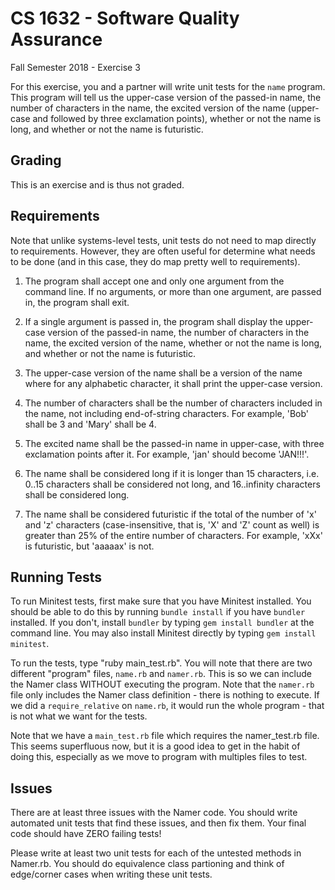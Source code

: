 # CS 1632 - Software Quality Assurance
Fall Semester 2018 - Exercise 3

For this exercise, you and a partner will write unit tests for the `name` program.  This program will tell us the upper-case version of the passed-in name, the number of characters in the name, the excited version of the name (upper-case and followed by three exclamation points), whether or not the name is long, and whether or not the name is futuristic.

## Grading

This is an exercise and is thus not graded.

## Requirements

Note that unlike systems-level tests, unit tests do not need to map directly to requirements.  However, they are often useful for determine what needs to be done (and in this case, they do map pretty well to requirements).

1. The program shall accept one and only one argument from the command line.  If no arguments, or more than one argument, are passed in, the program shall exit.

1. If a single argument is passed in, the program shall display the upper-case version of the passed-in name, the number of characters in the name, the excited version of the name, whether or not the name is long, and whether or not the name is futuristic.

1. The upper-case version of the name shall be a version of the name where for any alphabetic character, it shall print the upper-case version.

1. The number of characters shall be the number of characters included in the name, not including end-of-string characters.  For example, 'Bob' shall be 3 and 'Mary' shall be 4.

1. The excited name shall be the passed-in name in upper-case, with three exclamation points after it.  For example, 'jan' should become 'JAN!!!'.

1. The name shall be considered long if it is longer than 15 characters, i.e. 0..15 characters shall be considered not long, and 16..infinity characters shall be considered long.

1. The name shall be considered futuristic if the total of the number of 'x' and 'z' characters (case-insensitive, that is, 'X' and 'Z' count as well) is greater than 25% of the entire number of characters.  For example, 'xXx' is futuristic, but 'aaaaax' is not.

## Running Tests

To run Minitest tests, first make sure that you have Minitest installed.  You should be able to do this by running `bundle install` if you have `bundler` installed.  If you don't, install `bundler` by typing `gem install bundler` at the command line.  You may also install Minitest directly by typing `gem install minitest`.

To run the tests, type "ruby main_test.rb".  You will note that there are two different "program" files, `name.rb` and `namer.rb`.  This is so we can include the Namer class WITHOUT executing the program.  Note that the `namer.rb` file only includes the Namer class definition - there is nothing to execute.  If we did a `require_relative` on `name.rb`, it would run the whole program - that is not what we want for the tests.

Note that we have a `main_test.rb` file which requires the namer_test.rb file.  This seems superfluous now, but it is a good idea to get in the habit of doing this, especially as we move to program with multiples files to test.

## Issues

There are at least three issues with the Namer code.  You should write automated unit tests that find these issues, and then fix them.  Your final code should have ZERO failing tests!

Please write at least two unit tests for each of the untested methods in Namer.rb.  You should do equivalence class partioning and think of edge/corner cases when writing these unit tests.
